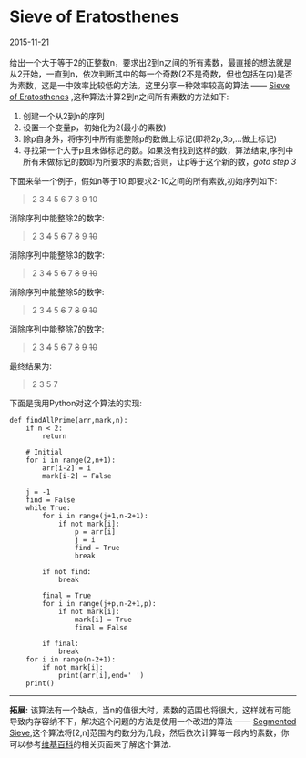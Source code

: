 # Sieve of Eratosthenes
2015-11-21  <br />       
给出一个大于等于2的正整数n，要求出2到n之间的所有素数，最直接的想法就是从2开始，一直到n，依次判断其中的每一个奇数(2不是奇数，但也包括在内)是否为素数，这是一中效率比较低的方法。这里分享一种效率较高的算法 —— [Sieve of Eratosthenes](https://en.wikipedia.org/wiki/Sieve_of_Eratosthenes#Algorithm_complexity) ,这种算法计算2到n之间所有素数的方法如下:       

1. 创建一个从2到n的序列        
2. 设置一个变量p，初始化为2(最小的素数)      
3. 除p自身外，将序列中所有能整除p的数做上标记(即将2p,3p,...做上标记)
4. 寻找第一个大于p且未做标记的数。如果没有找到这样的数，算法结束,序列中所有未做标记的数即为所要求的素数;否则，让p等于这个新的数，_goto step 3_

下面来举一个例子，假如n等于10,即要求2-10之间的所有素数,初始序列如下:       

> 2 3 4 5 6 7 8 9 10

消除序列中能整除2的数字:     

> 2 3 <s>4</s> 5 <s>6</s> 7 <s>8</s> 9 <s>10</s>

消除序列中能整除3的数字:     

> 2 3 <s>4</s> 5 <s>6</s> 7 <s>8</s> <s>9</s> <s>10</s>

消除序列中能整除5的数字:      

> 2 3 <s>4</s> 5 <s>6</s> 7 <s>8</s> <s>9</s> <s>10</s>

消除序列中能整除7的数字:      

> 2 3 <s>4</s> 5 <s>6</s> 7 <s>8</s> <s>9</s> <s>10</s>

最终结果为:   

> 2 3 5 7

下面是我用Python对这个算法的实现:   

    def findAllPrime(arr,mark,n):
    	if n < 2:
    		return 
    	
    	# Initial
    	for i in range(2,n+1):
    		arr[i-2] = i
    		mark[i-2] = False
    	
    	j = -1
    	find = False
    	while True:
    		for i in range(j+1,n-2+1):
    			if not mark[i]:
    				p = arr[i]
    				j = i
    				find = True
    				break
    
    		if not find:
    			break
    
    		final = True
    		for i in range(j+p,n-2+1,p):
    			if not mark[i]:
    				mark[i] = True
    				final = False
    
    		if final:
    			break
    	for i in range(n-2+1):
    		if not mark[i]:
    			print(arr[i],end=' ')
    	print()

----------
**拓展:** 该算法有一个缺点，当n的值很大时，素数的范围也将很大，这样就有可能导致内存容纳不下，解决这个问题的方法是使用一个改进的算法 —— [Segmented Sieve](https://en.wikipedia.org/wiki/Sieve_of_Eratosthenes#Segmented_sieve),这个算法将[2,n]范围内的数分为几段，然后依次计算每一段内的素数，你可以参考[维基百科](https://en.wikipedia.org/wiki/Sieve_of_Eratosthenes#Segmented_sieve)的相关页面来了解这个算法.          
